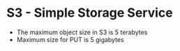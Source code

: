 # S3 - Simple Storage Service

* The maximum object size in S3 is 5 terabytes
* Maximum size for PUT is 5 gigabytes
